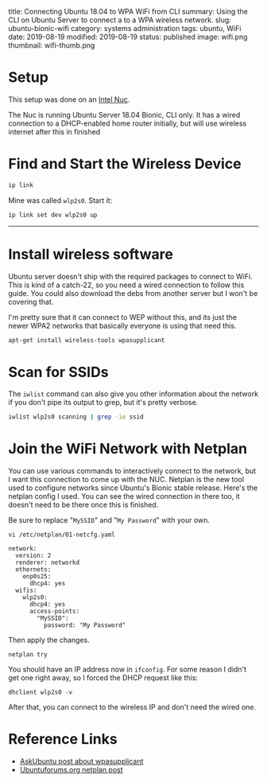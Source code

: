 title: Connecting Ubuntu 18.04 to WPA WiFi from CLI
summary: Using the CLI on Ubuntu Server to connect a to a WPA wireless network.
slug: ubuntu-bionic-wifi
category: systems administration
tags: ubuntu, WiFi
date: 2019-08-19
modified: 2019-08-19
status: published
image: wifi.png
thumbnail: wifi-thumb.png

# Setup
This setup was done on an [Intel Nuc](https://www.intel.ca/content/www/ca/en/products/boards-kits/nuc.html).

The Nuc is running Ubuntu Server 18.04 Bionic, CLI only. It has a wired
connection to a DHCP-enabled home router initially, but will use wireless
internet after this in finished


# Find and Start the Wireless Device
```bash
ip link
```
Mine was called `wlp2s0`. Start it:
```bash
ip link set dev wlp2s0 up
```


---


# Install wireless software

Ubuntu server doesn't ship with the required packages to connect to WiFi. This
is kind of a catch-22, so you need a wired connection to follow this guide.
You could also download the debs from another server but I won't be covering
that.

I'm pretty sure that it can connect to WEP without this, and its just the
newer WPA2 networks that basically everyone is using that need this.

```bash
apt-get install wireless-tools wpasupplicant
```

# Scan for SSIDs
The `iwlist` command can also give you other information about the network if
you don't pipe its output to grep, but it's pretty verbose.
```bash
iwlist wlp2s0 scanning | grep -ie ssid
```


# Join the WiFi Network with Netplan
You can use various commands to interactively connect to the network, but I
want this connection to come up with the NUC. Netplan is the new tool used to
configure networks since Ubuntu's Bionic stable release. Here's the netplan
config I used. You can see the wired connection in there too, it doesn't need
to be there once this is finished.

Be sure to replace "`MySSID`" and "`My Password`" with your own.

`vi /etc/netplan/01-netcfg.yaml`
```
network:
  version: 2
  renderer: networkd
  ethernets:
    enp0s25:
      dhcp4: yes
  wifis:
    wlp2s0:
      dhcp4: yes
      access-points:
        "MySSID":
          password: "My Password"
```

Then apply the changes.
```
netplan try
```

You should have an IP address now in `ifconfig`. For some reason I didn't get
one right away, so I forced the DHCP request like this:
```
dhclient wlp2s0 -v
```

After that, you can connect to the wireless IP and don't need the wired one.

# Reference Links
- [AskUbuntu post about wpasupplicant](https://askubuntu.com/questions/138472/how-do-i-connect-to-a-wpa-wifi-network-using-the-command-line)
- [Ubuntuforums.org netplan post](https://ubuntuforums.org/showthread.php?t=2392154)
